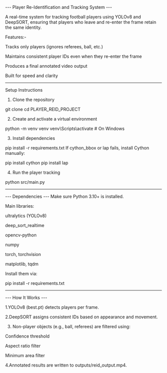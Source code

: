 --- Player Re-Identification and Tracking System ---

A real-time system for tracking football players using YOLOv8 and DeepSORT, ensuring that players who leave and re-enter the frame retain the same identity.

 Features:-
 
Tracks only players (ignores referees, ball, etc.)

Maintains consistent player IDs even when they re-enter the frame

Produces a final annotated video output

Built for speed and clarity


--------------------------------------------------------------------------------

 Setup Instructions

1. Clone the repository

git clone <your-repo-url>
cd PLAYER_REID_PROJECT

2. Create and activate a virtual environment 

python -m venv venv
venv\Scripts\activate  # On Windows

3. Install dependencies

pip install -r requirements.txt
If cython_bbox or lap fails, install Cython manually:


pip install cython
pip install lap

4. Run the player tracking

python src/main.py


-----------------------------------------------------------------------------------------------------------

--- Dependencies ---
Make sure Python 3.10+ is installed.

Main libraries:

ultralytics (YOLOv8)

deep_sort_realtime

opencv-python

numpy

torch, torchvision

matplotlib, tqdm

Install them via:


pip install -r requirements.txt


--------------------------------------------------------------------------------------------------------------


--- How It Works ---


1.YOLOv8 (best.pt) detects players per frame.

2.DeepSORT assigns consistent IDs based on appearance and movement.

3. Non-player objects (e.g., ball, referees) are filtered using:

Confidence threshold

Aspect ratio filter

Minimum area filter

4.Annotated results are written to outputs/reid_output.mp4.
